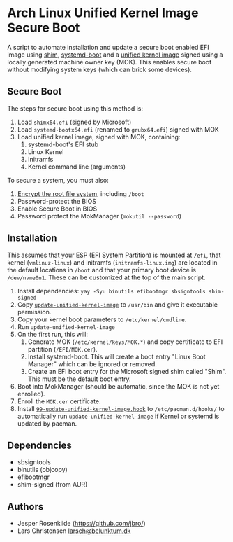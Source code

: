 # Arch Linux Unified Kernel Image Secure Boot

A script to automate installation and update a secure boot enabled EFI image
using [shim](https://github.com/rhboot/shim), [systemd-boot](https://wiki.archlinux.org/title/Systemd-boot)
and a [unified kernel image](https://systemd.io/BOOT_LOADER_SPECIFICATION/#type-2-efi-unified-kernel-images)
signed using a locally generated machine owner key (MOK). This enables secure
boot without modifying system keys (which can brick some devices).

## Secure Boot

The steps for secure boot using this method is:

1. Load `shimx64.efi` (signed by Microsoft)
2. Load `systemd-bootx64.efi` (renamed to `grubx64.efi`) signed with MOK
3. Load unified kernel image, signed with MOK, containing:
   1. systemd-boot's EFI stub
   1. Linux Kernel
   2. Initramfs
   3. Kernel command line (arguments)

To secure a system, you must also:

1. [Encrypt the root file system](https://wiki.archlinux.org/title/Dm-crypt), including `/boot`
2. Password-protect the BIOS
3. Enable Secure Boot in BIOS
4. Password protect the MokManager (`mokutil --password`)

## Installation

This assumes that your ESP (EFI System Partition) is mounted at `/efi`, that
kernel (`vmlinuz-linux`) and initramfs (`initramfs-linux.img`) are located in
the default locations in `/boot` and that your primary boot device is `/dev/nvme0n1`.
These can be customized at the top of the main script.

1. Install dependencies: `yay -Syu binutils efibootmgr sbsigntools shim-signed`
1. Copy [`update-unified-kernel-image`](https://github.com/larsch/arch-linux-unified-secure-boot/blob/master/update-unified-kernel-image) to `/usr/bin` and give it executable permission.
1. Copy your kernel boot parameters to `/etc/kernel/cmdline`.
2. Run `update-unified-kernel-image`
3. On the first run, this will:
   1. Generate MOK (`/etc/kernel/keys/MOK.*`) and copy certificate to EFI
      partition (`/EFI/MOK.cer`).
   2. Install systemd-boot. This will create a boot entry "Linux Boot Manager"
      which can be ignored or removed.
   3. Create an EFI boot entry for the Microsoft signed shim called "Shim". This
      must be the default boot entry.
4. Boot into MokManager (should be automatic, since the MOK is not yet enrolled).
5. Enroll the `MOK.cer` certificate.
6. Install [`99-update-unified-kernel-image.hook`](https://github.com/larsch/arch-linux-unified-secure-boot/blob/master/99-update-unified-kernel-image.hook) to `/etc/pacman.d/hooks/` to automatically
   run `update-unified-kernel-image` if Kernel or systemd is updated by pacman.

## Dependencies

* sbsigntools
* binutils (objcopy)
* efibootmgr
* shim-signed (from AUR)

## Authors

 * Jesper Rosenkilde (https://github.com/jbro/)
 * Lars Christensen <larsch@belunktum.dk>
